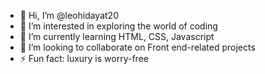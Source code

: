 - 👋 Hi, I’m @leohidayat20
- 👀 I’m interested in exploring the world of coding
- 🌱 I’m currently learning HTML, CSS, Javascript
- 💞️ I’m looking to collaborate on Front end-related projects
- ⚡ Fun fact: luxury is worry-free

<!---
leohidayat20/leohidayat20 is a ✨ special ✨ repository because its `README.md` (this file) appears on your GitHub profile.
You can click the Preview link to take a look at your changes.
--->
